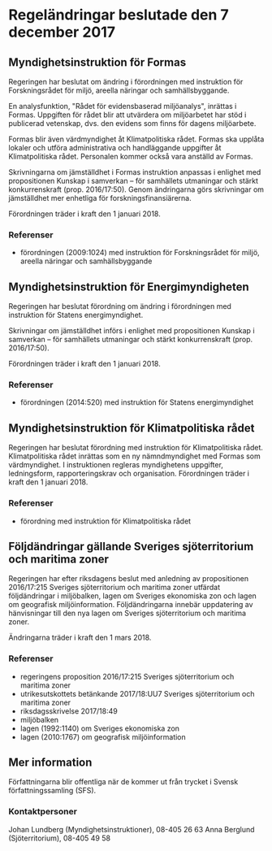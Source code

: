 # Regeländringar beslutade den 7 december 2017

## Myndighetsinstruktion för Formas

Regeringen har beslutat om ändring i förordningen med instruktion för Forskningsrådet för miljö, areella näringar och samhällsbyggande.

En analysfunktion, "Rådet för evidensbaserad miljöanalys", inrättas i Formas. Uppgiften för rådet blir att utvärdera om miljöarbetet har stöd i publicerad vetenskap, dvs. den evidens som finns för dagens miljöarbete.

Formas blir även värdmyndighet åt Klimatpolitiska rådet. Formas ska upplåta lokaler och utföra administrativa och handläggande uppgifter åt Klimatpolitiska rådet. Personalen kommer också vara anställd av Formas.

Skrivningarna om jämställdhet i Formas instruktion anpassas i enlighet med propositionen Kunskap i samverkan – för samhällets utmaningar och stärkt konkurrenskraft (prop. 2016/17:50\). Genom ändringarna görs skrivningar om jämställdhet mer enhetliga för forskningsfinansiärerna.

Förordningen träder i kraft den 1 januari 2018\.

### Referenser

* förordningen (2009:1024\) med instruktion för Forskningsrådet för miljö, areella näringar och samhällsbyggande

## Myndighetsinstruktion för Energimyndigheten

Regeringen har beslutat förordning om ändring i förordningen med instruktion för Statens energimyndighet.

Skrivningar om jämställdhet införs i enlighet med propositionen Kunskap i samverkan – för samhällets utmaningar och stärkt konkurrenskraft (prop. 2016/17:50\).

Förordningen träder i kraft den 1 januari 2018\.

### Referenser

* förordningen (2014:520\) med instruktion för Statens energimyndighet

## Myndighetsinstruktion för Klimatpolitiska rådet

Regeringen har beslutat förordning med instruktion för Klimatpolitiska rådet. Klimatpolitiska rådet inrättas som en ny nämndmyndighet med Formas som värdmyndighet. I instruktionen regleras myndighetens uppgifter, ledningsform, rapporteringskrav och organisation. Förordningen träder i kraft den 1 januari 2018\.

### Referenser

* förordning med instruktion för Klimatpolitiska rådet

## Följdändringar gällande Sveriges sjöterritorium och maritima zoner

Regeringen har efter riksdagens beslut med anledning av propositionen 2016/17:215 Sveriges sjöterritorium och maritima zoner utfärdat följdändringar i miljöbalken, lagen om Sveriges ekonomiska zon och lagen om geografisk miljöinformation. Följdändringarna innebär uppdatering av hänvisningar till den nya lagen om Sveriges sjöterritorium och maritima zoner.

Ändringarna träder i kraft den 1 mars 2018\.

### Referenser

* regeringens proposition 2016/17:215 Sveriges sjöterritorium och maritima zoner
* utrikesutskottets betänkande 2017/18:UU7 Sveriges sjöterritorium och maritima zoner
* riksdagsskrivelse 2017/18:49
* miljöbalken
* lagen (1992:1140\) om Sveriges ekonomiska zon
* lagen (2010:1767\) om geografisk miljöinformation

## Mer information

Författningarna blir offentliga när de kommer ut från trycket i Svensk författningssamling (SFS).

### Kontaktpersoner

Johan Lundberg (Myndighetsinstruktioner), 08\-405 26 63
Anna Berglund (Sjöterritorium), 08\-405 49 58
